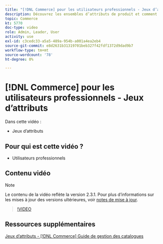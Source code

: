```yaml
---
title: "[!DNL Commerce] pour les utilisateurs professionnels - Jeux d’attributs"
description: Découvrez les ensembles d’attributs de produit et comment les utiliser dans votre catalogue.
topic: Commerce
kt: 5770
doc-type: video
role: Admin, Leader, User
activity: use
exl-id: c3cedc33-a5a5-489a-954b-a001a4ea2eb4
source-git-commit: e8d2631b31319701beb327f42fdf1372d9dad9b7
workflow-type: tm+mt
source-wordcount: '78'
ht-degree: 0%

---
```


# [!DNL Commerce] pour les utilisateurs professionnels - Jeux d’attributs

Dans cette vidéo :

- Jeux d’attributs

## Pour qui est cette vidéo ?

- Utilisateurs professionnels

## Contenu vidéo

>[!NOTE]
>
>Le contenu de la vidéo reflète la version 2.3.1. Pour plus d’informations sur les mises à jour des versions ultérieures, voir [notes de mise à jour](https://experienceleague.adobe.com/docs/commerce-operations/release/notes/overview.html).

>[!VIDEO](https://video.tv.adobe.com/v/35955?quality=12&learn=on)

## Ressources supplémentaires

[Jeux d’attributs - [!DNL Commerce] Guide de gestion des catalogues](https://experienceleague.adobe.com/docs/commerce-admin/catalog/product-attributes/create/attribute-sets.html)
